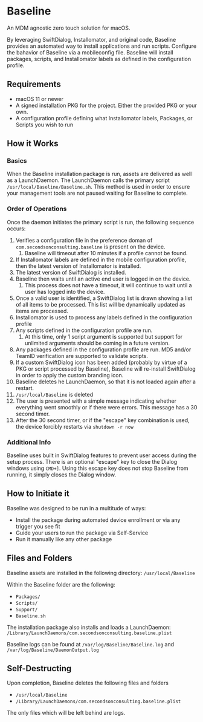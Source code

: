 # Baseline
An MDM agnostic zero touch solution for macOS. 

By leveraging SwiftDialog, Installomator, and original code, Baseline provides an automated way to install applications and run scripts. Configure the bahavior of Baseline via a mobileconfig file. Baseline will install packages, scripts, and Installomator labels as defined in the configuration profile.

## Requirements
- macOS 11 or newer
- A signed installation PKG for the project. Either the provided PKG or your own.
- A configuration profile defining what Installomator labels, Packages, or Scripts you wish to run

## How it Works

### Basics

When the Baseline installation package is run, assets are delivered as well as a LaunchDaemon. The LaunchDaemon calls the primary script `/usr/local/Baseline/Baseline.sh`. This method is used in order to ensure your management tools are not paused waiting for Baseline to complete. 

### Order of Operations

Once the daemon initiates the primary script is run, the following sequence occurs:
1. Verifies a configuration file in the preference doman of `com.secondsonconsulting.baseline` is present on the device.
    1. Baseline will timeout after 10 minutes if a profile cannot be found.
1. If Installomator labels are defined in the mobile configuration profile, then the latest version of Installomator is installed.
1. The latest version of SwiftDialog is installed.
1. Baseline then waits until an active end user is logged in on the device.
    1. This process does not have a timeout, it will continue to wait until a user has logged into the device.
1. Once a valid user is identified, a SwiftDialog list is drawn showing a list of all items to be processed. This list will be dynamically updated as items are processed.
1. Installomator is used to process any labels defined in the configuration profile
1. Any scripts defined in the configuration profile are run.
    1. At this time, only 1 script argument is supported but support for unlimited arguments should be coming in a future version.
1. Any packages defined in the configuration profile are run. MD5 and/or TeamID verification are supported to validate scripts.
1. If a custom SwiftDialog icon has been added (probably by virtue of a PKG or script processed by Baseline), Baseline will re-install SwiftDialog in order to apply the custom branding icon.
1. Baseline deletes he LaunchDaemon, so that it is not loaded again after a restart.
1. `/usr/local/Baseline` is deleted
1. The user is presented with a simple message indicating whether everything went smoothly or if there were errors. This message has a 30 second timer.
1. After the 30 second timer, or if the "escape" key combination is used, the device forcibly restarts via `shutdown -r now`

### Additional Info

Baseline uses built in SwiftDialog features to prevent user access during the setup process. There is an optional "escape" key to close the Dialog windows using `CMD+]`. Using this escape key does not stop Baseline from running, it simply closes the Dialog window. 

## How to Initiate it
Baseline was designed to be run in a multitude of ways:
- Install the package during automated device enrollment or via any trigger you see fit
- Guide your users to run the package via Self-Service
- Run it manually like any other package

## Files and Folders
Baseline assets are installed in the following directory: `/usr/local/Baseline`

Within the Baseline folder are the following:
- `Packages/`
- `Scripts/`
- `Support/`
- `Baseline.sh`

The installation package also installs and loads a LaunchDaemon: `/Library/LaunchDaemons/com.secondsonconsulting.baseline.plist`

Baseline logs can be found at `/var/log/Baseline/Baseline.log` and `/var/log/Baseline/DaemonOutput.log`

## Self-Destructing
Upon completion, Baseline deletes the following files and folders
- `/usr/local/Baseline`
- `/Library/LaunchDaemons/com.secondsonconsulting.baseline.plist`

The only files which will be left behind are logs.
